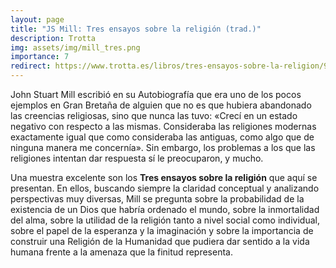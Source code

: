 ```yaml
---
layout: page
title: "JS Mill: Tres ensayos sobre la religión (trad.)"
description: Trotta
img: assets/img/mill_tres.png
importance: 7
redirect: https://www.trotta.es/libros/tres-ensayos-sobre-la-religion/9788498794847/
---
```


John Stuart Mill escribió en su Autobiografía que era uno de los pocos ejemplos en Gran Bretaña de alguien que no es que hubiera abandonado las creencias religiosas, sino que nunca las tuvo: «Crecí en un estado negativo con respecto a las mismas. Consideraba las religiones modernas exactamente igual que como consideraba las antiguas, como algo que de ninguna manera me concernía». Sin embargo, los problemas a los que las religiones intentan dar respuesta sí le preocuparon, y mucho.

Una muestra excelente son los **Tres ensayos sobre la religión** que aquí se presentan. En ellos, buscando siempre la claridad conceptual y analizando perspectivas muy diversas, Mill se pregunta sobre la probabilidad de la existencia de un Dios que habría ordenado el mundo, sobre la inmortalidad del alma, sobre la utilidad de la religión tanto a nivel social como individual, sobre el papel de la esperanza y la imaginación y sobre la importancia de construir una Religión de la Humanidad que pudiera dar sentido a la vida humana frente a la amenaza que la finitud representa.
